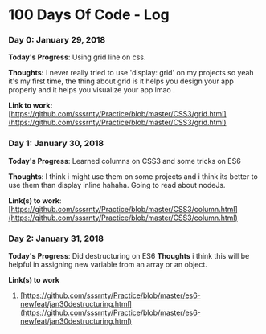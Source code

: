 # 100 Days Of Code - Log

### Day 0: January 29, 2018

**Today's Progress**: Using grid line on css.

**Thoughts:** I never really tried to use 'display: grid' on my projects so yeah it's my first time, the thing about grid is it helps you design your app properly and it helps you visualize your app lmao .

**Link to work:** [https://github.com/sssrnty/Practice/blob/master/CSS3/grid.html](https://github.com/sssrnty/Practice/blob/master/CSS3/grid.html)

### Day 1: January 30, 2018

**Today's Progress**: Learned columns on CSS3 and some tricks on ES6

**Thoughts**: I think i might use them on some projects and i think its better to use them than display inline hahaha. Going to read about nodeJs.

**Link(s) to work**: [https://github.com/sssrnty/Practice/blob/master/CSS3/column.html](https://github.com/sssrnty/Practice/blob/master/CSS3/column.html)


### Day 2: January 31, 2018

**Today's Progress**: Did destructuring on ES6
**Thoughts** i think this will be helpful in assigning new variable from an array or an object.

**Link(s) to work**
1. [https://github.com/sssrnty/Practice/blob/master/es6-newfeat/jan30destructuring.html](https://github.com/sssrnty/Practice/blob/master/es6-newfeat/jan30destructuring.html)
